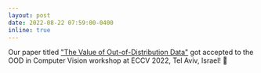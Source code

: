 ```yaml
---
layout: post
date: 2022-08-22 07:59:00-0400
inline: true
---
```


Our paper titled ["The Value of Out-of-Distribution Data"](https://arxiv.org/abs/2208.10967) got accepted to the OOD in Computer Vision workshop at ECCV 2022, Tel Aviv, Israel! 💫
